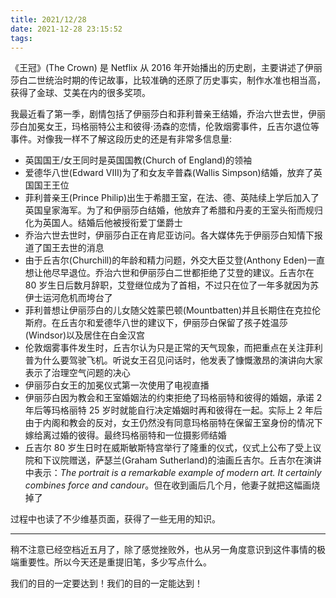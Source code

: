 ```yaml
---
title: 2021/12/28
date: 2021-12-28 23:15:52
tags:
---
```


《王冠》(The Crown) 是 Netflix 从 2016 年开始播出的历史剧，主要讲述了伊丽莎白二世统治时期的传记故事，比较准确的还原了历史事实，制作水准也相当高，获得了金球、艾美在内的很多奖项。
<!-- more -->

我最近看了第一季，剧情包括了伊丽莎白和菲利普亲王结婚，乔治六世去世，伊丽莎白加冕女王，玛格丽特公主和彼得·汤森的恋情，伦敦烟雾事件，丘吉尔退位等事件。对像我一样不了解这段历史的还是有非常多信息量:
- 英国国王/女王同时是英国国教(Church of England)的领袖
- 爱德华八世(Edward VIII)为了和女友辛普森(Wallis Simpson)结婚，放弃了英国国王王位
- 菲利普亲王(Prince Philip)出生于希腊王室，在法、德、英陆续上学后加入了英国皇家海军。为了和伊丽莎白结婚，他放弃了希腊和丹麦的王室头衔而规归化为英国人。结婚后他被授衔爱丁堡爵士
- 乔治六世去世时，伊丽莎白正在肯尼亚访问。各大媒体先于伊丽莎白知情下报道了国王去世的消息
- 由于丘吉尔(Churchill)的年龄和精力问题，外交大臣艾登(Anthony Eden)一直想让他尽早退位。乔治六世和伊丽莎白二世都拒绝了艾登的建议。丘吉尔在 80 岁生日后数月辞职，艾登继位成为了首相，不过只在位了一年多就因为苏伊士运河危机而垮台了
- 菲利普想让伊丽莎白的儿女随父姓蒙巴顿(Mountbatten)并且长期住在克拉伦斯府。在丘吉尔和爱德华八世的建议下，伊丽莎白保留了孩子姓温莎(Windsor)以及居住在白金汉宫
- 伦敦烟雾事件发生时，丘吉尔认为只是正常的天气现象，而把重点在关注菲利普为什么要驾驶飞机。听说女王召见问话时，他发表了慷慨激昂的演讲向大家表示了治理空气问题的决心
- 伊丽莎白女王的加冕仪式第一次使用了电视直播
- 伊丽莎白因为教会和王室婚姻法的约束拒绝了玛格丽特和彼得的婚姻，承诺 2 年后等玛格丽特 25 岁时就能自行决定婚姻时再和彼得在一起。实际上 2 年后由于内阁和教会的反对，女王仍然没有同意玛格丽特在保留王室身份的情况下嫁给离过婚的彼得。最终玛格丽特和一位摄影师结婚
- 丘吉尔 80 岁生日时在威斯敏斯特宫举行了隆重的仪式，仪式上公布了受上议院和下议院赠送，萨瑟兰(Graham Sutherland)的油画丘吉尔。丘吉尔在演讲中表示：*The portrait is a remarkable example of modern art. It certainly combines force and candour*。但在收到画后几个月，他妻子就把这幅画烧掉了

过程中也读了不少维基页面，获得了一些无用的知识。

---

稍不注意已经空档近五月了，除了感觉挫败外，也从另一角度意识到这件事情的极端重要性。所以今天还是重提旧笔，多少写点什么。

我们的目的一定要达到！我们的目的一定能达到！
